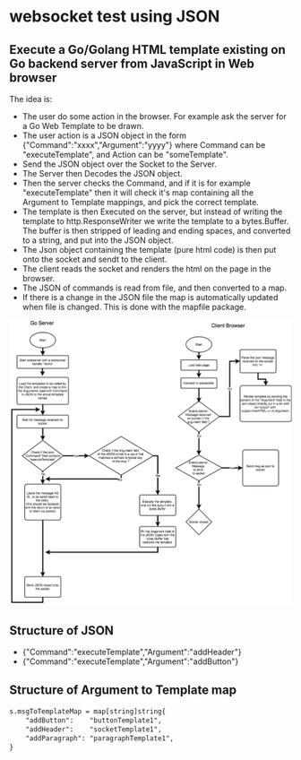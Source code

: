 # websocket test using JSON

## Execute a Go/Golang HTML template existing on Go backend server from JavaScript in Web browser

The idea is:

* The user do some action in the browser. For example ask the server for a Go Web Template to be drawn.
* The user action is a JSON object in the form {"Command":"xxxx","Argument":"yyyy"} where Command can be "executeTemplate", and Action can be "someTemplate".
* Send the JSON object over the Socket to the Server.
* The Server then Decodes the JSON object.
* Then the server checks the Command, and if it is for example "executeTemplate" then it will check it's map containing all the Argument to Template mappings, and pick the correct template.
* The template is then Executed on the server, but instead of writing the template to http.ResponseWriter we write the template to a bytes.Buffer. The buffer is then stripped of leading and ending spaces, and converted to a string, and put into the JSON object.
* The Json object containing the template (pure html code) is then put onto the socket and sendt to the client.
* The client reads the socket and renders the html on the page in the browser.
* The JSON of commands is read from file, and then converted to a map.
* If there is a change in the JSON file the map is automatically updated when file is changed. This is done with the mapfile package.

![alt text](https://github.com/postmannen/websocket-testing-json/blob/master/doc/websocket-diagram.png)

## Structure of JSON

* {"Command":"executeTemplate","Argument":"addHeader"}
* {"Command":"executeTemplate","Argument":"addButton"}

## Structure of Argument to Template map

    s.msgToTemplateMap = map[string]string{
        "addButton":    "buttonTemplate1",
        "addHeader":    "socketTemplate1",
        "addParagraph": "paragraphTemplate1",
    }
